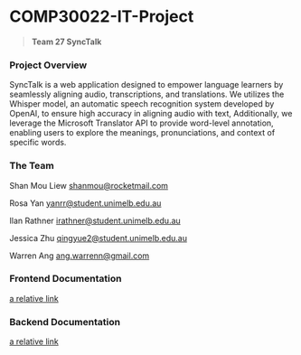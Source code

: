 # COMP30022-IT-Project

> **Team 27 SyncTalk**

### Project Overview

SyncTalk is a web application designed to empower language learners by seamlessly aligning audio, transcriptions, and translations. We utilizes the Whisper model, an automatic speech recognition system developed by OpenAI, to ensure high accuracy in aligning audio with text, Additionally, we leverage the Microsoft Translator API to provide word-level annotation, enabling users to explore the meanings, pronunciations, and context of specific words.

### The Team

Shan Mou Liew [shanmou@rocketmail.com](mailto:shanmou@rocketmail.com "mailto:shanmou@rocketmail.com")

Rosa Yan [yanrr@student.unimelb.edu.au](mailto:yanrr@student.unimelb.edu.au "mailto:yanrr@student.unimelb.edu.au")

Ilan Rathner [irathner@student.unimelb.edu.au](mailto:irathner@student.unimelb.edu.au "mailto:irathner@student.unimelb.edu.au")

Jessica Zhu [qingyue2@student.unimelb.edu.au](mailto:qingyue2@student.unimelb.edu.au "mailto:qingyue2@student.unimelb.edu.au")

Warren Ang [ang.warrenn@gmail.com](mailto:ang.warrenn@gmail.com"mailto:ang.warrenn@gmail.com")

### Frontend Documentation

[a relative link](backend/synctalk/README.md)

### Backend Documentation

[a relative link](frontend/synctalk/README.md)
